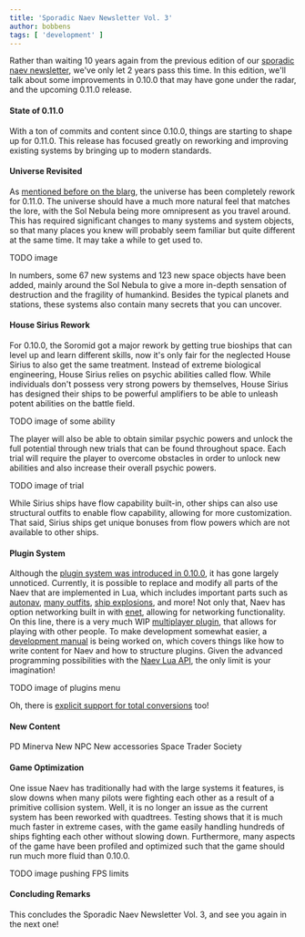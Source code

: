```yaml
---
title: 'Sporadic Naev Newsletter Vol. 3'
author: bobbens
tags: [ 'development' ]
---
```


Rather than waiting 10 years again from the previous edition of our [sporadic
naev
newsletter](<%=@items['/blarg/2021-08-22_sporadic_naev_newsletter_vol_2.md'].path%>),
we've only let 2 years pass this time. In this edition, we'll talk about some
improvements in 0.10.0 that may have gone under the radar, and the upcoming
0.11.0 release.

#### State of 0.11.0

With a ton of commits and content since 0.10.0, things are starting to shape up
for 0.11.0. This release has focused greatly on reworking and improving
existing systems by bringing up to modern standards.

#### Universe Revisited

As [mentioned before on the
blarg](<%=@items['/blarg/2023-02-12_universe_revisited.md'].path%>), the
universe has been completely rework for 0.11.0. The universe should have a much
more natural feel that matches the lore, with the Sol Nebula being more
omnipresent as you travel around. This has required significant changes to many
systems and system objects, so that many places you knew will probably seem
familiar but quite different at the same time. It may take a while to get used
to.

TODO image

In numbers, some 67 new systems and 123 new space objects have been added,
mainly around the Sol Nebula to give a more in-depth sensation of destruction
and the fragility of humankind. Besides the typical planets and stations, these
systems also contain many secrets that you can uncover.

#### House Sirius Rework

For 0.10.0, the Soromid got a major rework by getting true bioships that can
level up and learn different skills, now it's only fair for the neglected House
Sirius to also get the same treatment. Instead of extreme biological
engineering, House Sirius relies on psychic abilities called flow. While
individuals don't possess very strong powers by themselves, House Sirius
has designed their ships to be powerful amplifiers to be able to unleash potent
abilities on the battle field.

TODO image of some ability

The player will also be able to obtain similar psychic powers and unlock the
full potential through new trials that can be found throughout space. Each
trial will require the player to overcome obstacles in order to unlock new
abilities and also increase their overall psychic powers.

TODO image of trial

While Sirius ships have flow capability built-in, other ships can also use
structural outfits to enable flow capability, allowing for more customization.
That said, Sirius ships get unique bonuses from flow powers which are not
available to other ships.

#### Plugin System

Although the [plugin system was introduced in
0.10.0](<%=@items['/blarg/2022-12-23_0.10.0.md'].path%>), it has gone largely
unnoticed. Currently, it is possible to replace and modify all parts of the
Naev that are implemented in Lua, which includes important parts such as
[autonav](<%=@items['/blarg/2023-07-30_new_autonav.md'].path%>), [many
outfits](<%=@items['/blarg/2021-06-06_lua_outfits.md'].path%>), [ship
explosions](<%=@items['/blarg/2023-07-18_ships_go_boom.md'].path%>), and more!
Not only that, Naev has option networking built in with
[enet](http://enet.bespin.org/), allowing for networking functionality. On this
line, there is a very much WIP [multiplayer
plugin](https://github.com/ThrosturX/naev-multiplayer), that allows for playing
with other people. To make development somewhat easier, a [development
manual](https://naev.org/devmanual/) is being worked on, which covers things
like how to write content for Naev and how to structure plugins. Given the
advanced programming possibilities with the [Naev Lua
API](https://naev.org/api/), the only limit is your imagination!

TODO image of plugins menu

Oh, there is [explicit support for total
conversions](https://github.com/naev/total_conversion_plugin_example) too!

#### New Content

PD
Minerva
New NPC
New accessories
Space Trader Society

#### Game Optimization

One issue Naev has traditionally had with the large systems it features, is
slow downs when many pilots were fighting each other as a result of a primitive
collision system. Well, it is no longer an issue as the current system has been
reworked with quadtrees. Testing shows that it is much much faster in extreme
cases, with the game easily handling hundreds of ships fighting each other
without slowing down. Furthermore, many aspects of the game have been profiled
and optimized such that the game should run much more fluid than 0.10.0.

TODO image pushing FPS limits

#### Concluding Remarks

This concludes the Sporadic Naev Newsletter Vol. 3, and see you again in
the next one!
